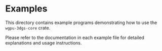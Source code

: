 # Examples

This directory contains example programs demonstrating how to use the `wgpu-3dgs-core` crate.

Please refer to the documentation in each example file for detailed explanations and usage instructions.